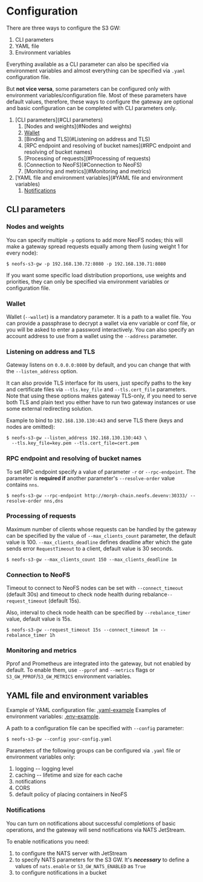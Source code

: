 # Configuration

There are three ways to configure the S3 GW:
1. CLI parameters
2. YAML file 
3. Environment variables

Everything available as a CLI parameter can also be specified via environment variables and almost everything can be 
specified via `.yaml` configuration file. 

But **not vice versa**, some parameters can be configured only with environment variables/configuration file. 
Most of these parameters have default values, therefore, these ways to configure the gateway are optional and 
basic configuration can be completed with CLI parameters only.

1. [CLI parameters](#CLI parameters)
    1. [Nodes and weights](#Nodes and weights)
    2. [Wallet](#Wallet)
    3. [Binding and TLS](#Listening on address and TLS)
    4. [RPC endpoint and resolving of bucket names](#RPC endpoint and resolving of bucket names)
    5. [Processing of requests](#Processing of requests)
    6. [Connection to NeoFS](#Connection to NeoFS)
    7. [Monitoring and metrics](#Monitoring and metrics)
2. [YAML file and environment variables](#YAML file and environment variables)
   1. [Notifications](#Notifications)


## CLI parameters

### Nodes and weights

You can specify multiple `-p` options to add more NeoFS nodes; this will make
a gateway spread requests equally among them (using weight 1 for every node):

```shell
$ neofs-s3-gw -p 192.168.130.72:8080 -p 192.168.130.71:8080
```
If you want some specific load distribution proportions, use weights and priorities, they
can only be specified via environment variables or configuration file.

### Wallet

Wallet (`--wallet`) is a mandatory parameter. It is a path to a wallet file. You can provide a passphrase to decrypt 
a wallet via env variable or conf file, or you will be asked to enter a password interactively.
You can also specify an account address to use from a wallet using the `--address` parameter.

### Listening on address and TLS

Gateway listens on `0.0.0.0:8080` by default, and you can change that with the `--listen_address` option.

It can also provide TLS interface for its users, just specify paths to the key and
certificate files via `--tls.key_file` and `--tls.cert_file` parameters. Note
that using these options makes gateway TLS-only, if you need to serve both TLS
and plain text you either have to run two gateway instances or use some
external redirecting solution.

Example to bind to `192.168.130.130:443` and serve TLS there (keys and nodes are
omitted):

```shell
$ neofs-s3-gw --listen_address 192.168.130.130:443 \
  --tls.key_file=key.pem --tls.cert_file=cert.pem
```

### RPC endpoint and resolving of bucket names

To set RPC endpoint specify a value of parameter `-r` or `--rpc-endpoint`. The parameter is **required if** another 
parameter's `--resolve-order` value contains `nns`.

```shell
$ neofs-s3-gw --rpc-endpoint http://morph-chain.neofs.devenv:30333/ --resolve-order nns,dns
```

### Processing of requests

Maximum number of clients whose requests can be handled by the gateway can be specified by the value of 
`--max_clients_count` parameter, the default value is 100. 
`--max_clients_deadline` defines deadline after which the gate sends error `RequestTimeout` to a client, default value 
is 30 seconds.

```shell
$ neofs-s3-gw --max_clients_count 150 --max_clients_deadline 1m
```

### Connection to NeoFS

Timeout to connect to NeoFS nodes can be set with `--connect_timeout` (default 30s)
and timeout to check node health during rebalance`--request_timeout` (default 15s).

Also, interval to check node health can be specified by `--rebalance_timer` value, default value is 15s.

```shell
$ neofs-s3-gw --request_timeout 15s --connect_timeout 1m --rebalance_timer 1h
```

### Monitoring and metrics

Pprof and Prometheus are integrated into the gateway, but not enabled by
default. To enable them, use `--pprof` and `--metrics` flags or
`S3_GW_PPROF`/`S3_GW_METRICS` environment variables.

## YAML file and environment variables

Example of YAML configuration file: [.yaml-example](/config/config.yaml)
Examples of environment variables: [.env-example](/config/config.env).

A path to a configuration file can be specified with `--config` parameter:

```shell
$ neofs-s3-gw --config your-config.yaml
```

Parameters of the following groups can be configured via `.yaml` file or environment variables only:
1. logging -- logging level
2. caching -- lifetime and size for each cache
3. notifications
4. CORS
5. default policy of placing containers in NeoFS

### Notifications

You can turn on notifications about successful completions of basic operations, and the gateway will send notifications 
via NATS JetStream.

To enable notifications you need:
1. to configure the NATS server with JetStream
2. to specify NATS parameters for the S3 GW. It's ***necessary*** to define a values of `nats.enable` or 
`S3_GW_NATS_ENABLED` as `True` 
3. to configure notifications in a bucket

